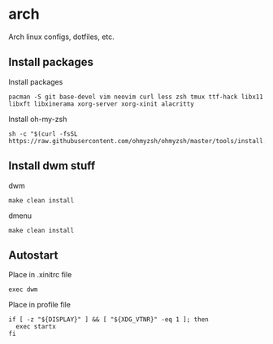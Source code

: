 # arch

Arch linux configs, dotfiles, etc.

## Install packages

Install packages

```shell
pacman -S git base-devel vim neovim curl less zsh tmux ttf-hack libx11 libxft libxinerama xorg-server xorg-xinit alacritty
```

Install oh-my-zsh

```shell
sh -c "$(curl -fsSL https://raw.githubusercontent.com/ohmyzsh/ohmyzsh/master/tools/install.sh)"
```

## Install dwm stuff

dwm

```shell
make clean install
```

dmenu

```shell
make clean install
```

## Autostart

Place in .xinitrc file

```shell
exec dwm
```

Place in profile file

```shell
if [ -z "${DISPLAY}" ] && [ "${XDG_VTNR}" -eq 1 ]; then
  exec startx
fi
```

